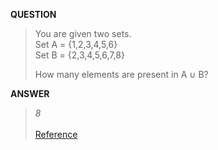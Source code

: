 [comment]: <> (Written: 19-Mar-2020)

<b> QUESTION </b>
> You are given two sets. <br>
> Set A = {1,2,3,4,5,6} <br>
> Set B = {2,3,4,5,6,7,8} <br>
>
> How many elements are present in A &#8746; B? <br>

<b> ANSWER </b><br>
> _8_ <br><br>
> [Reference](https://www.geeksforgeeks.org/set-operations/)
